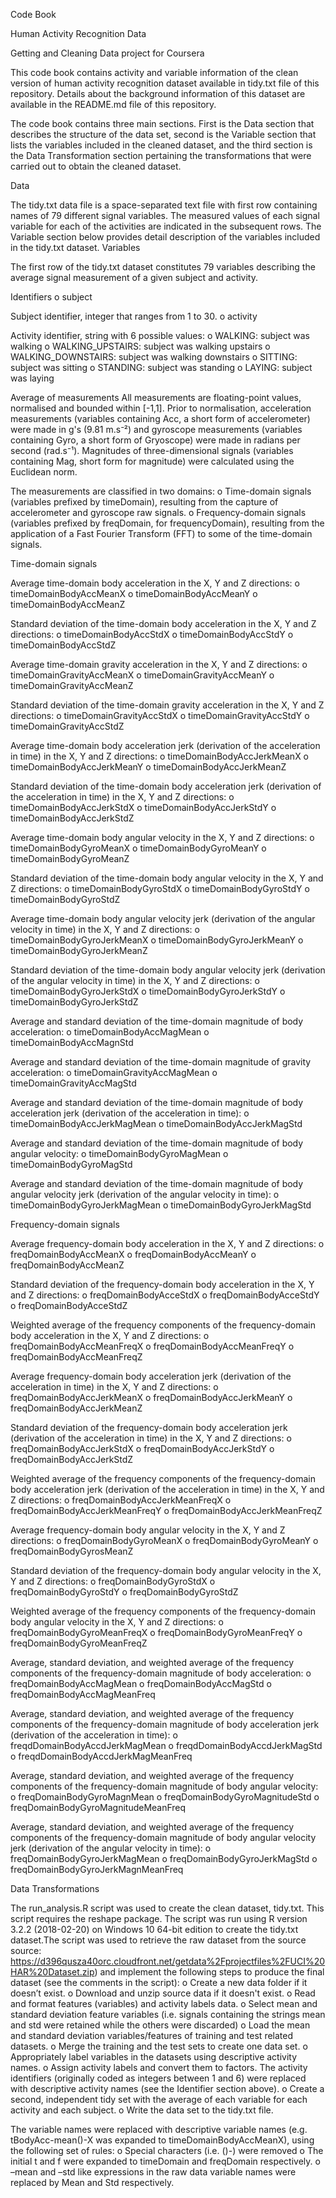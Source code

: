 
Code Book

Human Activity Recognition Data

Getting and Cleaning Data project for Coursera 

This code book contains activity and variable information of the clean version of human activity recognition 
dataset available in tidy.txt file of this repository. Details about the background information of this dataset 
are available in the README.md file of this repository.

The code book contains three main sections. First is the Data section that describes the structure of the data 
set, second is the Variable section that lists the variables included in the cleaned dataset, and the third section 
is the Data Transformation section pertaining  the transformations that were carried out to obtain the cleaned dataset. 

Data

The tidy.txt data file is a space-separated text file with first row containing names of 79 different signal variables. 
The measured values of each signal variable for each of the activities are indicated in the subsequent rows. The Variable 
section below provides detail description of the variables included in the tidy.txt dataset. 
Variables

The first row of the tidy.txt dataset constitutes 79 variables describing the average signal measurement of a given subject and activity.

Identifiers
o	subject

Subject identifier, integer that ranges from 1 to 30.
o	activity

Activity identifier, string with 6 possible values:
o	WALKING: subject was walking
o	WALKING_UPSTAIRS: subject was walking upstairs
o	WALKING_DOWNSTAIRS: subject was walking downstairs
o	SITTING: subject was sitting
o	STANDING: subject was standing
o	LAYING: subject was laying

Average of measurements
All measurements are floating-point values, normalised and bounded within [-1,1].
Prior to normalisation, acceleration measurements (variables containing Acc, a short form of accelerometer) were made in g's 
(9.81 m.s⁻²) and gyroscope measurements (variables containing Gyro, a short form of Gryoscope) were made in radians per second (rad.s⁻¹).
Magnitudes of three-dimensional signals (variables containing Mag, short form for magnitude) were calculated using the Euclidean norm.

The measurements are classified in two domains:
o	Time-domain signals (variables prefixed by timeDomain), resulting from the capture of accelerometer and gyroscope raw signals.
o	Frequency-domain signals (variables prefixed by freqDomain, for frequencyDomain), resulting from the application of a Fast Fourier 
	Transform (FFT) to some of the time-domain signals.

Time-domain signals

Average time-domain body acceleration in the X, Y and Z directions:
o	timeDomainBodyAccMeanX 
o	timeDomainBodyAccMeanY
o	timeDomainBodyAccMeanZ

Standard deviation of the time-domain body acceleration in the X, Y and Z directions:
o	timeDomainBodyAccStdX
o	timeDomainBodyAccStdY
o	timeDomainBodyAccStdZ

Average time-domain gravity acceleration in the X, Y and Z directions:
o	timeDomainGravityAccMeanX
o	timeDomainGravityAccMeanY
o	timeDomainGravityAccMeanZ

Standard deviation of the time-domain gravity acceleration in the X, Y and Z directions:
o	timeDomainGravityAccStdX
o	timeDomainGravityAccStdY
o	timeDomainGravityAccStdZ

Average time-domain body acceleration jerk (derivation of the acceleration in time) in the X, Y and Z directions:
o	timeDomainBodyAccJerkMeanX
o	timeDomainBodyAccJerkMeanY
o	timeDomainBodyAccJerkMeanZ

Standard deviation of the time-domain body acceleration jerk (derivation of the acceleration in time) in the X, Y and Z directions:
o	timeDomainBodyAccJerkStdX
o	timeDomainBodyAccJerkStdY
o	timeDomainBodyAccJerkStdZ

Average time-domain body angular velocity in the X, Y and Z directions:
o	timeDomainBodyGyroMeanX
o	timeDomainBodyGyroMeanY
o	timeDomainBodyGyroMeanZ

Standard deviation of the time-domain body angular velocity in the X, Y and Z directions:
o	timeDomainBodyGyroStdX
o	timeDomainBodyGyroStdY
o	timeDomainBodyGyroStdZ

Average time-domain body angular velocity jerk (derivation of the angular velocity in time) in the X, Y and Z directions:
o	timeDomainBodyGyroJerkMeanX
o	timeDomainBodyGyroJerkMeanY
o	timeDomainBodyGyroJerkMeanZ

Standard deviation of the time-domain body angular velocity jerk (derivation of the angular velocity in time) in the X, Y and Z directions:
o	timeDomainBodyGyroJerkStdX
o	timeDomainBodyGyroJerkStdY
o	timeDomainBodyGyroJerkStdZ

Average and standard deviation of the time-domain magnitude of body acceleration:
o	timeDomainBodyAccMagMean
o	timeDomainBodyAccMagnStd

Average and standard deviation of the time-domain magnitude of gravity acceleration:
o	timeDomainGravityAccMagMean
o	timeDomainGravityAccMagStd

Average and standard deviation of the time-domain magnitude of body acceleration jerk (derivation of the acceleration in time):
o	timeDomainBodyAccJerkMagMean
o	timeDomainBodyAccJerkMagStd

Average and standard deviation of the time-domain magnitude of body angular velocity:
o	timeDomainBodyGyroMagMean
o	timeDomainBodyGyroMagStd

Average and standard deviation of the time-domain magnitude of body angular velocity jerk (derivation of the angular velocity in time):
o	timeDomainBodyGyroJerkMagMean
o	timeDomainBodyGyroJerkMagStd



Frequency-domain signals

Average frequency-domain body acceleration in the X, Y and Z directions:
o	freqDomainBodyAccMeanX
o	freqDomainBodyAccMeanY
o	freqDomainBodyAccMeanZ

Standard deviation of the frequency-domain body acceleration in the X, Y and Z directions:
o	freqDomainBodyAcceStdX
o	freqDomainBodyAcceStdY
o	freqDomainBodyAcceStdZ

Weighted average of the frequency components of the frequency-domain body acceleration in the X, Y and Z directions:
o	freqDomainBodyAccMeanFreqX
o	freqDomainBodyAccMeanFreqY
o	freqDomainBodyAccMeanFreqZ

Average frequency-domain body acceleration jerk (derivation of the acceleration in time) in the X, Y and Z directions:
o	freqDomainBodyAccJerkMeanX
o	freqDomainBodyAccJerkMeanY
o	freqDomainBodyAccJerkMeanZ

Standard deviation of the frequency-domain body acceleration jerk (derivation of the acceleration in time) in the X, Y and Z directions:
o	freqDomainBodyAccJerkStdX
o	freqDomainBodyAccJerkStdY
o	freqDomainBodyAccJerkStdZ

Weighted average of the frequency components of the frequency-domain body acceleration jerk (derivation of the acceleration in time) in 
the X, Y and Z directions:
o	freqDomainBodyAccJerkMeanFreqX
o	freqDomainBodyAccJerkMeanFreqY
o	freqDomainBodyAccJerkMeanFreqZ

Average frequency-domain body angular velocity in the X, Y and Z directions:
o	freqDomainBodyGyroMeanX
o	freqDomainBodyGyroMeanY
o	freqDomainBodyGyrosMeanZ

Standard deviation of the frequency-domain body angular velocity in the X, Y and Z directions:
o	freqDomainBodyGyroStdX
o	freqDomainBodyGyroStdY
o	freqDomainBodyGyroStdZ

Weighted average of the frequency components of the frequency-domain body angular velocity in the X, Y and Z directions:
o	freqDomainBodyGyroMeanFreqX
o	freqDomainBodyGyroMeanFreqY
o	freqDomainBodyGyroMeanFreqZ

Average, standard deviation, and weighted average of the frequency components of the frequency-domain magnitude of body acceleration:
o	freqDomainBodyAccMagMean
o	freqDomainBodyAccMagStd
o	freqDomainBodyAccMagMeanFreq

Average, standard deviation, and weighted average of the frequency components of the frequency-domain magnitude of body acceleration 
jerk (derivation of the acceleration in time):
o	freqdDomainBodyAccdJerkMagMean
o	freqdDomainBodyAccdJerkMagStd
o	freqdDomainBodyAccdJerkMagMeanFreq

Average, standard deviation, and weighted average of the frequency components of the frequency-domain magnitude of body angular velocity:
o	freqDomainBodyGyroMagnMean
o	freqDomainBodyGyroMagnitudeStd
o	freqDomainBodyGyroMagnitudeMeanFreq

Average, standard deviation, and weighted average of the frequency components of the frequency-domain magnitude of body angular velocity jerk 
(derivation of the angular velocity in time):
o	freqDomainBodyGyroJerkMagMean
o	freqDomainBodyGyroJerkMagStd
o	freqDomainBodyGyroJerkMagnMeanFreq


Data Transformations 

The run_analysis.R script was used to create the clean dataset, tidy.txt. This script requires the reshape package. The script was run using R 
version 3.2.2 (2018-02-20) on Windows 10 64-bit edition to create the tidy.txt dataset.The script was used to retrieve the raw dataset from the source
source: https://d396qusza40orc.cloudfront.net/getdata%2Fprojectfiles%2FUCI%20HAR%20Dataset.zip) and implement the following steps to produce the final 
dataset (see the comments in the script):
o	Create a new data folder if it doesn’t exist.
o	Download and unzip source data if it doesn't exist.
o	Read and format features (variables) and activity labels data.
o	Select mean and standard deviation feature variables (i.e. signals containing the strings mean and std were retained while the others were discarded)
o	Load the mean and standard deviation variables/features of training and test related datasets.
o	Merge the training and the test sets to create one data set.
o	Appropriately label variables in the datasets using descriptive activity names.
o	Assign activity labels and convert them to factors. The activity identifiers (originally coded as integers between 1 and 6) were replaced with 
descriptive activity names (see the Identifier section above).
o	Create a second, independent tidy set with the average of each variable for each activity and each subject.
o	Write the data set to the tidy.txt file.

The variable names were replaced with descriptive variable names (e.g. tBodyAcc-mean()-X was expanded to timeDomainBodyAccMeanX), using the following 
set of rules: 
o	Special characters (i.e. ()-) were removed
o	The initial t and f were expanded to timeDomain and freqDomain respectively.
o	–mean and –std like expressions in the raw data variable names were replaced by Mean and Std respectively.
